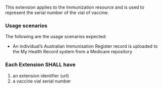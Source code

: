 This extension applies to the Immunization resource and is used to represent the serial number of the vial of vaccine.


### Usage scenarios
The following are the usage scenarios expected:
* An individual’s Australian Immunisation Register record is uploaded to the My Health Record system from a Medicare repository

### Each Extension SHALL have
1. an extension identifier (url)
1. a vaccine vial serial number




